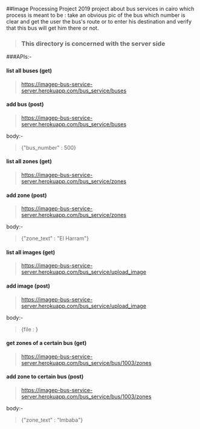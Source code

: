 ##Image Processing Project 2019
project about bus services in cairo which process is meant to be : 
take an obvious pic of the bus which number is clear and get the user the bus's route or to enter his destination and verify that this bus will get him there or not.

>### This directory is concerned with the server side

###APIs:-
#### list all buses (get)
>https://imagep-bus-service-server.herokuapp.com/bus_service/buses

#### add bus (post)
>https://imagep-bus-service-server.herokuapp.com/bus_service/buses

body:-
>{"bus_number" : 500}

#### list all zones (get)
>https://imagep-bus-service-server.herokuapp.com/bus_service/zones

#### add zone (post)
>https://imagep-bus-service-server.herokuapp.com/bus_service/zones

body:-
>{"zone_text" : "El Harram"}

#### list all images (get)
>https://imagep-bus-service-server.herokuapp.com/bus_service/upload_image

#### add image (post)
>https://imagep-bus-service-server.herokuapp.com/bus_service/upload_image

body:-
>{file : }

#### get zones of a certain bus (get)
>https://imagep-bus-service-server.herokuapp.com/bus_service/bus/1003/zones

#### add zone to certain bus (post)
>https://imagep-bus-service-server.herokuapp.com/bus_service/bus/1003/zones

body:-
>{"zone_text" : "Imbaba"}
 